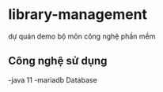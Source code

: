 # library-management
dự quán demo bộ môn công nghệ phần mềm
## Công nghệ sử dụng
  -java 11
  -mariadb Database
